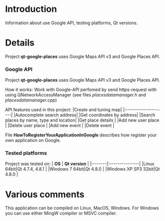 # Introduction #

Information about use Google API, testing platforms, Qt versions.

# Details #

Project **qt-google-places** uses Google Maps API v3 and Google Places API.

### Google API ###

Project **qt-google-places** uses Google Maps API v3 and Google Places API.

How it works:
Work with Google-API perfomed by send https-request with using QNetworkAccessManager (see files _placesdatamanager.h_ and _placesdatamanager.cpp_)


API features used in this project:
|Create and tuning map|
|:--------------------|
|Autocomplete search address|
|Get coordinates by address|
|Search places by name, type and location|
|Get place details    |
|Add new user place   |
|Delete user place    |
|Add new event        |
|Delete event         |

File **HowToRegisterYourAppIicationInGoogle** describes how register your own application on Google.

### Tested platforms ###
Project was tested on:
| **OS** | **Qt version** |
|:-------|:---------------|
|Linux 64bit|Qt 4.7.4, 4.8.1 |
|Windows 7 64bit|Qt 4.8.0        |
|Windows XP SP3 32bit|Qt 4.8.0        |

# Various comments #

This application can be compiled on Linux, MacOS, Windows. For Windows you can use either MingW compiler or MSVC compiler.